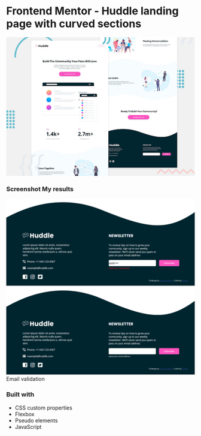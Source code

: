 # Frontend Mentor - Huddle landing page with curved sections

![Header/intro section for the Huddle landing page with curved sections](./design/desktop-preview.jpg)

### Screenshot My results
<img src="/design/finished/email-huddle.png">
<img src="/design/finished/email-huddle-2.png">
Email validation


### Built with
- CSS custom properties
- Flexbox
- Pseudo elements
- JavaScript